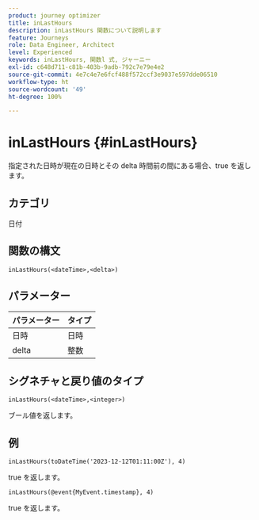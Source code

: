```yaml
---
product: journey optimizer
title: inLastHours
description: inLastHours 関数について説明します
feature: Journeys
role: Data Engineer, Architect
level: Experienced
keywords: inLastHours, 関数l 式, ジャーニー
exl-id: c648d711-c81b-403b-9adb-792c7e79e4e2
source-git-commit: 4e7c4e7e6fcf488f572ccf3e9037e597dde06510
workflow-type: ht
source-wordcount: '49'
ht-degree: 100%

---
```


# inLastHours {#inLastHours}

指定された日時が現在の日時とその delta 時間前の間にある場合、true を返します。

## カテゴリ

日付

## 関数の構文

`inLastHours(<dateTime>,<delta>)`

## パラメーター

| パラメーター | タイプ |
|-----------|------------------|
| 日時 | 日時 |
| delta | 整数 |

## シグネチャと戻り値のタイプ

`inLastHours(<dateTime>,<integer>)`

ブール値を返します。

## 例

`inLastHours(toDateTime('2023-12-12T01:11:00Z'), 4)`

true を返します。

`inLastHours(@event{MyEvent.timestamp}, 4)`

true を返します。
